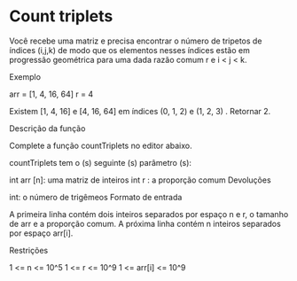 # Count triplets

Você recebe uma matriz e precisa encontrar o número de tripetos de índices (i,j,k) de modo que os elementos nesses índices estão em progressão geométrica para uma dada razão comum r e i < j < k.

Exemplo
 
arr = [1, 4, 16, 64] r = 4

Existem  [1, 4, 16] e [4, 16, 64]  em índices (0, 1, 2) e (1, 2, 3) . Retornar 2.

Descrição da função

Complete a função countTriplets no editor abaixo.

countTriplets tem o (s) seguinte (s) parâmetro (s):

int arr [n]: uma matriz de inteiros
int r : a proporção comum
Devoluções

int: o número de trigêmeos
Formato de entrada

A primeira linha contém dois inteiros separados por espaço n e r, o tamanho de arr e a proporção comum.
A próxima linha contém n inteiros separados por espaço arr[i].

Restrições

1 <= n <= 10^5
1 <= r <= 10^9
1 <= arr[i] <= 10^9

